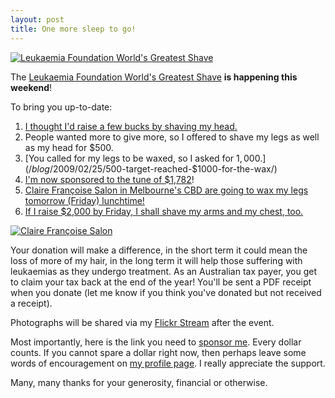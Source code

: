 ```yaml
---
layout: post
title: One more sleep to go!
---
```


[![Leukaemia Foundation World's Greatest Shave](http://johnsy.com/images/logo_wgs.gif "Leukaemia Foundation World's Greatest Shave")](http://www.worldsgreatestshave.com/)

The [Leukaemia Foundation World's Greatest Shave](http://www.worldsgreatestshave.com/) <strong>is happening this weekend</strong>!

To bring you up-to-date:

1. [I thought I'd raise a few bucks by shaving my head.](/blog/2009/02/15/please-sponsor-me-in-world's-greatest-shave-2009/)
1. People wanted more to give more, so I offered to shave my legs as well as my head for $500.
1. [You called for my legs to be waxed, so I asked for $1,000.](/blog/2009/02/25/$500-target-reached-$1000-for-the-wax/)
1. [I'm now sponsored to the tune of $1,782](http://my.imisfriendraising.com.au/personalPage.aspx?SID=54895)!
1. [Claire Fran&ccedil;oise Salon in Melbourne's CBD are going to wax my legs tomorrow (Friday) lunchtime!](http://www.clairefrancoise.com.au/awareness-campaign.htm)
1. [If I raise $2,000 by Friday, I shall shave my arms and my chest, too.](https://secure.imisfriendraising.com.au/registrant/donate.aspx?EventID=9529&amp;LangPref=en-CA&amp;SPID=1239819)

[![Claire Fran&ccedil;oise Salon](http://johnsy.com/images/logo_cfs.gif "Claire Fran&ccedil;oise Salon")](http://www.clairefrancoise.com.au/)

Your donation will make a difference, in the short term it could mean the loss
of more of my hair, in the long term it will help those suffering with
leukaemias as they undergo treatment. As an Australian tax payer, you get to
claim your tax back at the end of the year! You'll be sent a PDF receipt when
you donate (let me know if you think you've donated but not received a receipt).

Photographs will be shared via my [Flickr
Stream](http://www.flickr.com/photos/johnsyweb/sets/72157614662153533/) after
the event.

Most importantly, here is the link you need to [sponsor
me](https://secure.imisfriendraising.com.au/registrant/donate.aspx?EventID=9529&amp;LangPref=en-CA&amp;SPID=1239819).
Every dollar counts. If you cannot spare a dollar right now, then perhaps leave
some words of encouragement on [my profile
page](http://my.imisfriendraising.com.au/personalPage.aspx?SID=54895). I really
appreciate the support.

Many, many thanks for your generosity, financial or otherwise.

